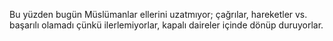  Bu yüzden bugün Müslümanlar ellerini uzatmıyor; çağrılar, hareketler vs. başarılı olamadı çünkü ilerlemiyorlar, kapalı daireler içinde dönüp duruyorlar. 